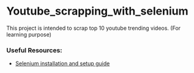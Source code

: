 # Youtube_scrapping_with_selenium
This project is intended to scrap top 10 youtube trending videos. (For learning purpose)

### Useful Resources:
- [Selenium installation and setup guide](https://medium.com/featurepreneur/selenium-and-web-driver-setup-for-ubuntu-4c41cb61cb6f)
